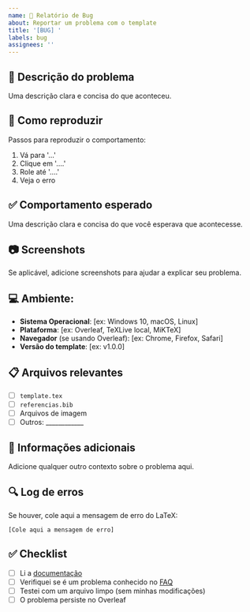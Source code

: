```yaml
---
name: 🐛 Relatório de Bug
about: Reportar um problema com o template
title: '[BUG] '
labels: bug
assignees: ''
---
```


## 🐛 **Descrição do problema**
Uma descrição clara e concisa do que aconteceu.

## 🔄 **Como reproduzir**
Passos para reproduzir o comportamento:
1. Vá para '...'
2. Clique em '....'
3. Role até '....'
4. Veja o erro

## ✅ **Comportamento esperado**
Uma descrição clara e concisa do que você esperava que acontecesse.

## 📷 **Screenshots**
Se aplicável, adicione screenshots para ajudar a explicar seu problema.

## 💻 **Ambiente:**
- **Sistema Operacional**: [ex: Windows 10, macOS, Linux]
- **Plataforma**: [ex: Overleaf, TeXLive local, MiKTeX]
- **Navegador** (se usando Overleaf): [ex: Chrome, Firefox, Safari]
- **Versão do template**: [ex: v1.0.0]

## 📋 **Arquivos relevantes**
- [ ] `template.tex`
- [ ] `referencias.bib`
- [ ] Arquivos de imagem
- [ ] Outros: ____________

## 📝 **Informações adicionais**
Adicione qualquer outro contexto sobre o problema aqui.

## 🔍 **Log de erros**
Se houver, cole aqui a mensagem de erro do LaTeX:
```
[Cole aqui a mensagem de erro]
```

## ✅ **Checklist**
- [ ] Li a [documentação](../docs/)
- [ ] Verifiquei se é um problema conhecido no [FAQ](../docs/FAQ.md)
- [ ] Testei com um arquivo limpo (sem minhas modificações)
- [ ] O problema persiste no Overleaf 